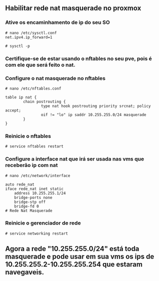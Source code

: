 ## Habilitar rede nat masquerade no proxmox

### Ative os encaminhamento de ip do seu SO
```
# nano /etc/sysctl.conf
net.ipv4.ip_forward=1

# sysctl -p
```

### Certifique-se de estar usando o nftables no seu pve, pois é com ele que será feito o nat.
### Configure o nat masquerade no nftables
```
# nano /etc/nftables.conf

table ip nat {
        chain postrouting {
                type nat hook postrouting priority srcnat; policy accept;
                oif != "lo" ip saddr 10.255.255.0/24 masquerade
        }
}
```

### Reinicie o nftables
```
# service nftables restart
```

### Configure a interface nat que irá ser usada nas vms que receberão ip com nat
```
# nano /etc/network/interface

auto rede_nat
iface rede_nat inet static
	address 10.255.255.1/24
	bridge-ports none
	bridge-stp off
	bridge-fd 0
# Rede Nat Masquerade
```	

### Reinicie o gerenciador de rede
```
# service networking restart
```

## Agora a rede "10.255.255.0/24" está toda masquerade e pode usar em sua vms os ips de 10.255.255.2-10.255.255.254 que estaram navegaveis.
